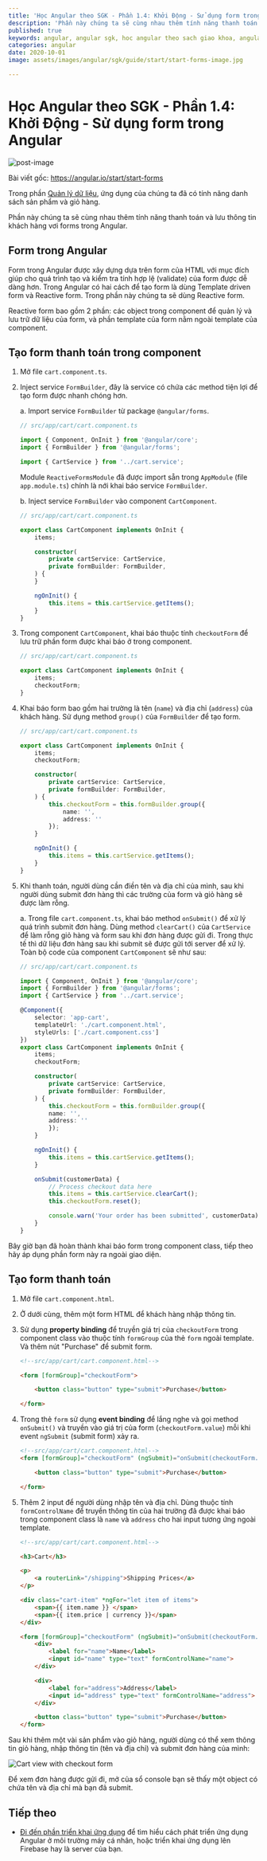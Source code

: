 ```yaml
---
title: 'Học Angular theo SGK - Phần 1.4: Khởi Động - Sử dụng form trong Angular'
description: 'Phần này chúng ta sẽ cùng nhau thêm tính năng thanh toán và lưu thông tin khách hàng vơi forms trong Angular.'
published: true
keywords: angular, angular sgk, hoc angular theo sach giao khoa, angular forms
categories: angular
date: 2020-10-01
image: assets/images/angular/sgk/guide/start/start-forms-image.jpg

---
```

# Học Angular theo SGK - Phần 1.4: Khởi Động - Sử dụng form trong Angular

![post-image](assets/images/angular/sgk/guide/start/start-forms-image.jpg)

Bài viết gốc: https://angular.io/start/start-forms

Trong phần [Quản lý dữ liệu](https://nhannguyendacoder.com/blog/angular/sgk/start/start-data "Try it: Managing Data"), ứng dụng của chúng ta đã có tính năng danh sách sản phẩm và giỏ hàng.

Phần này chúng ta sẽ cùng nhau thêm tính năng thanh toán và lưu thông tin khách hàng vơi forms trong Angular.

## Form trong Angular 

Form trong Angular được xây dựng dựa trên form của HTML với mục đích giúp cho quá trình tạo và kiểm tra tính hợp lệ (validate) của form được dễ dàng hơn. Trong Angular có hai cách để tạo form là dùng Template driven form và Reactive form. Trong phần này chúng ta sẽ dùng Reactive form.

Reactive form bao gồm 2 phần: các object trong component để quản lý và lưu trữ dữ liệu của form, và phần template của form nằm ngoài template của component.

## Tạo form thanh toán trong component

1. Mở file `cart.component.ts`.

2. Inject service `FormBuilder`, đây là service có chứa các method tiện lợi để tạo form được nhanh chóng hơn.

    a. Import service `FormBuilder` từ package `@angular/forms`.

    ```typescript
    // src/app/cart/cart.component.ts

    import { Component, OnInit } from '@angular/core';
    import { FormBuilder } from '@angular/forms';

    import { CartService } from '../cart.service';
    ```

    Module `ReactiveFormsModule` đã được import sẵn trong `AppModule` (file `app.module.ts`) chính là nới khai báo service `FormBuilder`.

    b. Inject service `FormBuilder` vào component `CartComponent`.

    ```typescript
    // src/app/cart/cart.component.ts

    export class CartComponent implements OnInit {
        items;

        constructor(
            private cartService: CartService,
            private formBuilder: FormBuilder,
        ) {
        }

        ngOnInit() {
            this.items = this.cartService.getItems();
        }
    }
    ```

3. Trong component `CartComponent`, khai báo thuộc tính `checkoutForm` để lưu trữ phần form được khai báo ở trong component.

    ```typescript
    // src/app/cart/cart.component.ts

    export class CartComponent implements OnInit {
        items;
        checkoutForm;
    }
    ```

4. Khai báo form bao gồm hai trường là tên (`name`) và địa chỉ (`address`) của khách hàng. Sử dụng method `group()` của `FormBuilder` để tạo form. 

    ```typescript
    // src/app/cart/cart.component.ts

    export class CartComponent implements OnInit {
        items;
        checkoutForm;

        constructor(
            private cartService: CartService,
            private formBuilder: FormBuilder,
        ) {
            this.checkoutForm = this.formBuilder.group({
                name: '',
                address: ''
            });
        }

        ngOnInit() {
            this.items = this.cartService.getItems();
        }
    }
    ```

5. Khi thanh toán, người dùng cần điền tên và địa chỉ của mình, sau khi người dùng submit đơn hàng thì các trường của form và giỏ hàng sẽ được làm rỗng.

    a. Trong file `cart.component.ts`, khai báo method `onSubmit()` để xử lý quá trình submit đơn hàng. Dùng method `clearCart()` của `CartService` để làm rỗng giỏ hàng và form sau khi đơn hàng được gửi đi. Trong thực tế thì dữ liệu đơn hàng sau khi submit sẽ được gửi tới server để xử lý. Toàn bộ code của component `CartComponent` sẽ như sau:

    ```typescript
    // src/app/cart/cart.component.ts

    import { Component, OnInit } from '@angular/core';
    import { FormBuilder } from '@angular/forms';
    import { CartService } from '../cart.service';

    @Component({
        selector: 'app-cart',
        templateUrl: './cart.component.html',
        styleUrls: ['./cart.component.css']
    })
    export class CartComponent implements OnInit {
        items;
        checkoutForm;

        constructor(
            private cartService: CartService,
            private formBuilder: FormBuilder,
        ) {
            this.checkoutForm = this.formBuilder.group({
            name: '',
            address: ''
            });
        }

        ngOnInit() {
            this.items = this.cartService.getItems();
        }

        onSubmit(customerData) {
            // Process checkout data here
            this.items = this.cartService.clearCart();
            this.checkoutForm.reset();

            console.warn('Your order has been submitted', customerData);
        }
    }
    ```

Bây giờ bạn đã hoàn thành khai báo form trong component class, tiếp theo hãy áp dụng phần form này ra ngoài giao diện.

## Tạo form thanh toán

1. Mở file `cart.component.html`.

2. Ở dưới cùng, thêm một form HTML để khách hàng nhập thông tin.

3. Sử dụng **property binding** để truyền giá trị của `checkoutForm` trong component class vào thuộc tính `formGroup` của thẻ `form` ngoài template. Và thêm nút "Purchase" để submit form.

    ```html
    <!--src/app/cart/cart.component.html-->

    <form [formGroup]="checkoutForm">

        <button class="button" type="submit">Purchase</button>

    </form>
    ```

4. Trong thẻ `form` sử dụng **event binding** để lắng nghe và gọi method `onSubmit()` và truyền vào giá trị của form (`checkoutForm.value`) mỗi khi event `ngSubmit` (submit form) xảy ra.

    ```html
    <!--src/app/cart/cart.component.html-->
    <form [formGroup]="checkoutForm" (ngSubmit)="onSubmit(checkoutForm.value)">

        <button class="button" type="submit">Purchase</button>

    </form>
    ```

5. Thêm 2 input để người dùng nhập tên và địa chỉ. Dùng thuộc tính `formControlName` để truyền thông tin của hai trường đã được khai báo trong component class là `name` và `address` cho hai input tương ứng ngoài template. 

    ```html
    <!--src/app/cart/cart.component.html-->
    
    <h3>Cart</h3>

    <p>
        <a routerLink="/shipping">Shipping Prices</a>
    </p>

    <div class="cart-item" *ngFor="let item of items">
        <span>{{ item.name }} </span>
        <span>{{ item.price | currency }}</span>
    </div>

    <form [formGroup]="checkoutForm" (ngSubmit)="onSubmit(checkoutForm.value)">
        <div>
            <label for="name">Name</label>
            <input id="name" type="text" formControlName="name">
        </div>

        <div>
            <label for="address">Address</label>
            <input id="address" type="text" formControlName="address">
        </div>

        <button class="button" type="submit">Purchase</button>
    </form>
    ```

Sau khi thêm một vài sản phẩm vào giỏ hàng, người dùng có thể xem thông tin giỏ hàng, nhập thông tin (tên và địa chỉ) và submit đơn hàng của mình:

<div class="lightbox">
  <img src='assets/images/angular/sgk/guide/start/cart-with-items-and-form.png' alt="Cart view with checkout form">
</div>

Để xem đơn hàng được gửi đi, mở của sổ console bạn sẽ thấy một object có chứa tên và địa chỉ mà bạn đã submit.

## Tiếp theo

* [Đi đến phần triển khai ứng dụng](https://nhannguyendacoder.com/blog/angular/sgk/start/start-deployment "Try it: Deployment") để tìm hiểu cách phát triển ứng dụng Angular ở môi trường máy cá nhân, hoặc triển khai ứng dụng lên Firebase hay là server của bạn.
